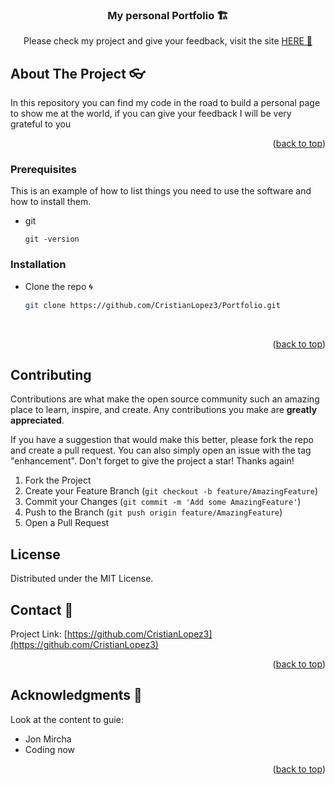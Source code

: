 <!-- Improved compatibility of back to top link: See: https://github.com/othneildrew/Best-README-Template/pull/73 -->
<a name="readme-top"></a>

<!-- PROJECT LOGO -->

<div align="center">
  <h3 align="center">My personal Portfolio 🏗️ </h3>

  <p align="center">
    Please check my project and give your feedback, visit the site <a href="https://cristianlopez3.github.io/Portfolio/">HERE 🔑</a>
  </p>
</div>





<!-- ABOUT THE PROJECT -->
## About The Project 👓

In this repository you can find my code in the road to build a personal page to show me at the world, if you can give your feedback I will be very grateful to you 



<p align="right">(<a href="#readme-top">back to top</a>)</p>




### Prerequisites

This is an example of how to list things you need to use the software and how to install them.
* git
  
  ```git
  git -version
  ```

### Installation

* Clone the repo 🌀


   ```sh
   git clone https://github.com/CristianLopez3/Portfolio.git
   ```


<br/>
<p align="right">(<a href="#readme-top">back to top</a>)</p>

<!-- CONTRIBUTING -->
## Contributing

Contributions are what make the open source community such an amazing place to learn, inspire, and create. Any contributions you make are **greatly appreciated**.

If you have a suggestion that would make this better, please fork the repo and create a pull request. You can also simply open an issue with the tag "enhancement".
Don't forget to give the project a star! Thanks again!

1. Fork the Project
2. Create your Feature Branch (`git checkout -b feature/AmazingFeature`)
3. Commit your Changes (`git commit -m 'Add some AmazingFeature'`)
4. Push to the Branch (`git push origin feature/AmazingFeature`)
5. Open a Pull Request




<!-- LICENSE -->
## License

Distributed under the MIT License.



<!-- CONTACT -->
## Contact 📱


Project Link: [https://github.com/CristianLopez3](https://github.com/CristianLopez3)

<p align="right">(<a href="#readme-top">back to top</a>)</p>



<!-- ACKNOWLEDGMENTS -->
## Acknowledgments 📝

Look at the content to guie:
* Jon Mircha
* Coding now



<p align="right">(<a href="#readme-top">back to top</a>)</p>
